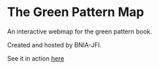 # The Green Pattern Map

An interactive webmap for the
 green pattern book.

Created and hosted by BNIA-JFI.

See it in action [here](http://www.water.bniajfi.org)
